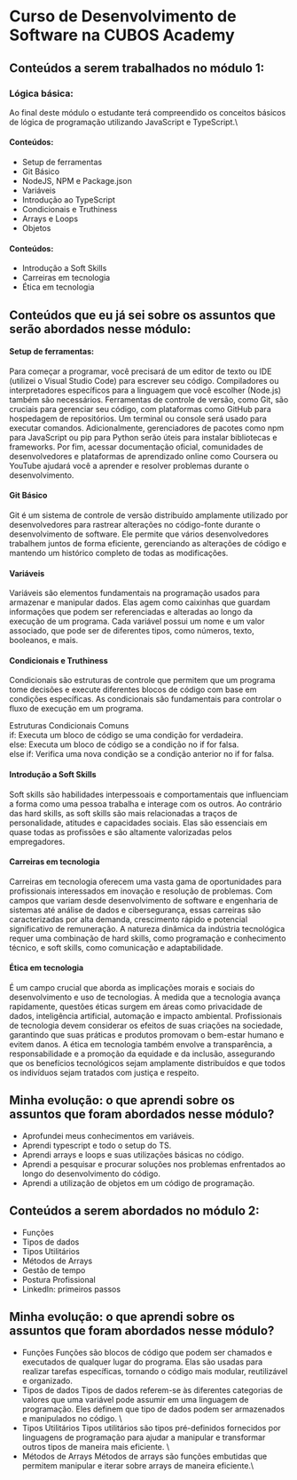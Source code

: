 
# Curso de Desenvolvimento de Software na CUBOS Academy

## Conteúdos a serem trabalhados no módulo 1:

### Lógica básica: 
Ao final deste módulo o estudante terá
compreendido os conceitos básicos de lógica de
programação utilizando JavaScript e TypeScript.\
#### Conteúdos:
- Setup de ferramentas
- Git Básico
- NodeJS, NPM e Package.json
- Variáveis
- Introdução ao TypeScript
- Condicionais e Truthiness
- Arrays e Loops
- Objetos

#### Conteúdos:
- Introdução a Soft Skills
- Carreiras em tecnologia
- Ética em tecnologia
## Conteúdos que eu já sei sobre os assuntos que serão abordados nesse módulo:
#### Setup de ferramentas: 
Para começar a programar, você precisará de um editor de texto ou IDE (utilizei o Visual Studio Code) para escrever seu código. Compiladores ou interpretadores específicos para a linguagem que você escolher (Node.js) também são necessários. Ferramentas de controle de versão, como Git, são cruciais para gerenciar seu código, com plataformas como GitHub para hospedagem de repositórios. Um terminal ou console será usado para executar comandos. Adicionalmente, gerenciadores de pacotes como npm para JavaScript ou pip para Python serão úteis para instalar bibliotecas e frameworks. Por fim, acessar documentação oficial, comunidades de desenvolvedores e plataformas de aprendizado online como Coursera ou YouTube ajudará você a aprender e resolver problemas durante o desenvolvimento.
#### Git Básico
Git é um sistema de controle de versão distribuído amplamente utilizado por desenvolvedores para rastrear alterações no código-fonte durante o desenvolvimento de software. Ele permite que vários desenvolvedores trabalhem juntos de forma eficiente, gerenciando as alterações de código e mantendo um histórico completo de todas as modificações.
#### Variáveis
Variáveis são elementos fundamentais na programação usados para armazenar e manipular dados. Elas agem como caixinhas que guardam informações que podem ser referenciadas e alteradas ao longo da execução de um programa. Cada variável possui um nome e um valor associado, que pode ser de diferentes tipos, como números, texto, booleanos, e mais.
#### Condicionais e Truthiness
Condicionais são estruturas de controle que permitem que um programa tome decisões e execute diferentes blocos de código com base em condições específicas. As condicionais são fundamentais para controlar o fluxo de execução em um programa.

Estruturas Condicionais Comuns\
if: Executa um bloco de código se uma condição for verdadeira.\
else: Executa um bloco de código se a condição no if for falsa.\
else if: Verifica uma nova condição se a condição anterior no if for falsa.
#### Introdução a Soft Skills
Soft skills são habilidades interpessoais e comportamentais que influenciam a forma como uma pessoa trabalha e interage com os outros. Ao contrário das hard skills, as soft skills são mais relacionadas a traços de personalidade, atitudes e capacidades sociais. Elas são essenciais em quase todas as profissões e são altamente valorizadas pelos empregadores.
#### Carreiras em tecnologia
Carreiras em tecnologia oferecem uma vasta gama de oportunidades para profissionais interessados em inovação e resolução de problemas. Com campos que variam desde desenvolvimento de software e engenharia de sistemas até análise de dados e cibersegurança, essas carreiras são caracterizadas por alta demanda, crescimento rápido e potencial significativo de remuneração. A natureza dinâmica da indústria tecnológica requer uma combinação de hard skills, como programação e conhecimento técnico, e soft skills, como comunicação e adaptabilidade.
#### Ética em tecnologia
É um campo crucial que aborda as implicações morais e sociais do desenvolvimento e uso de tecnologias. À medida que a tecnologia avança rapidamente, questões éticas surgem em áreas como privacidade de dados, inteligência artificial, automação e impacto ambiental. Profissionais de tecnologia devem considerar os efeitos de suas criações na sociedade, garantindo que suas práticas e produtos promovam o bem-estar humano e evitem danos. A ética em tecnologia também envolve a transparência, a responsabilidade e a promoção da equidade e da inclusão, assegurando que os benefícios tecnológicos sejam amplamente distribuídos e que todos os indivíduos sejam tratados com justiça e respeito.

## Minha evolução: o que aprendi sobre os assuntos que foram abordados nesse módulo?
- Aprofundei meus conhecimentos em variáveis.
- Aprendi typescript e todo o setup do TS.
- Aprendi arrays e loops e suas utilizações básicas no código.
- Aprendi a pesquisar e procurar soluções nos problemas enfrentados ao longo do desenvolvimento do código.
- Aprendi a utilização de objetos em um código de programação.

## Conteúdos a serem abordados no módulo 2:

- Funções
- Tipos de dados
- Tipos Utilitários
- Métodos de Arrays
- Gestão de tempo
- Postura Profissional
- LinkedIn: primeiros passos

## Minha evolução: o que aprendi sobre os assuntos que foram abordados nesse módulo?
- Funções
Funções são blocos de código que podem ser chamados e executados de qualquer lugar do programa. Elas são usadas para realizar tarefas específicas, tornando o código mais modular, reutilizável e organizado. 
- Tipos de dados
Tipos de dados referem-se às diferentes categorias de valores que uma variável pode assumir em uma linguagem de programação. Eles definem que tipo de dados podem ser armazenados e manipulados no código. \
- Tipos Utilitários
Tipos utilitários são tipos pré-definidos fornecidos por linguagens de programação para ajudar a manipular e transformar outros tipos de maneira mais eficiente. \
- Métodos de Arrays
Métodos de arrays são funções embutidas que permitem manipular e iterar sobre arrays de maneira eficiente.\
